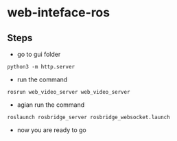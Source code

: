 # web-inteface-ros

## Steps 
- go to gui folder
```
python3 -m http.server
```
- run the command
```
rosrun web_video_server web_video_server
```
- agian run the command
```
roslaunch rosbridge_server rosbridge_websocket.launch
```
- now you are ready to go

